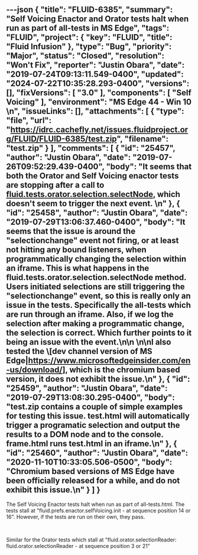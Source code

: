 ---json
{
  "title": "FLUID-6385",
  "summary": "Self Voicing Enactor and Orator tests halt when run as part of all-tests in MS Edge",
  "tags": "FLUID",
  "project": {
    "key": "FLUID",
    "title": "Fluid Infusion"
  },
  "type": "Bug",
  "priority": "Major",
  "status": "Closed",
  "resolution": "Won't Fix",
  "reporter": "Justin Obara",
  "date": "2019-07-24T09:13:11.549-0400",
  "updated": "2024-07-22T10:35:28.293-0400",
  "versions": [],
  "fixVersions": [
    "3.0"
  ],
  "components": [
    "Self Voicing"
  ],
  "environment": "MS Edge 44 - Win 10&#x20;\n",
  "issueLinks": [],
  "attachments": [
    {
      "type": "file",
      "url": "https://idrc.cachefly.net/issues.fluidproject.org/FLUID/FLUID-6385/test.zip",
      "filename": "test.zip"
    }
  ],
  "comments": [
    {
      "id": "25457",
      "author": "Justin Obara",
      "date": "2019-07-26T09:52:29.439-0400",
      "body": "It seems that both the Orator and Self Voicing enactor tests are stopping after a call to [fluid.tests.orator.selection.selectNode](https://github.com/fluid-project/infusion/blob/master/tests/component-tests/orator/js/OratorTests-Utils.js#L109-L117), which doesn't seem to trigger the next event. \n"
    },
    {
      "id": "25458",
      "author": "Justin Obara",
      "date": "2019-07-29T13:06:37.460-0400",
      "body": "It seems that the issue is around the \"selectionchange\" event not firing, or at least not hitting any bound listeners, when programmatically changing the selection within an iframe. This is what happens in the fluid.tests.orator.selection.selectNode method. Users initiated selections are still triggering the \"selectionchange\" event, so this is really only an issue in the tests. Specifically the all-tests which are run through an iframe. Also, if we log the selection after making a programmatic change, the selection is correct. Which further points to it being an issue with the event.\n\n \n\nI also tested the \\[dev channel version of MS Edge|<https://www.microsoftedgeinsider.com/en-us/download/>], which is the chromium based version, it does not exhibit the issue.\n"
    },
    {
      "id": "25459",
      "author": "Justin Obara",
      "date": "2019-07-29T13:08:30.295-0400",
      "body": "test.zip contains a couple of simple examples for testing this issue. test.html will automatically trigger a programatic selection and output the results to a DOM node and to the console. frame.html runs test.html in an iframe.\n"
    },
    {
      "id": "25460",
      "author": "Justin Obara",
      "date": "2020-11-10T10:33:05.506-0500",
      "body": "Chromium based versions of MS Edge have been officially released for a while, and do not exhibit this issue.\n"
    }
  ]
}
---
The Self Voicing Enactor tests halt when run as part of all-tests.html. The tests stall at "fluid.prefs.enactor.selfVoicing.init - at sequence position 14 or 16". However, if the tests are run on their own, they pass.

 

Similar for the Orator tests which stall at "fluid.orator.selectionReader: fluid.orator.selectionReader - at sequence position 3 or 21"

        
